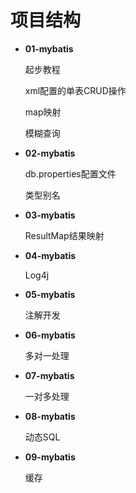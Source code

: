 # 项目结构

- **01-mybatis**

  起步教程

  xml配置的单表CRUD操作

  map映射

  模糊查询

- **02-mybatis** 

  db.properties配置文件

  类型别名

- **03-mybatis** 

  ResultMap结果映射
  
- **04-mybatis**

  Log4j
  
- **05-mybatis**

  注解开发
  
- **06-mybatis**

  多对一处理
  
- **07-mybatis**

  一对多处理
  
- **08-mybatis**

  动态SQL
  
- **09-mybatis**

  缓存

